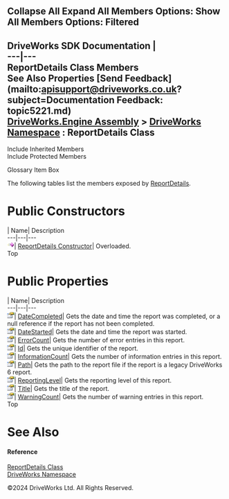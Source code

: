        

 Collapse All Expand All  Members Options: Show All  Members Options: Filtered   
---  
DriveWorks SDK Documentation  |   
---|---  
ReportDetails Class Members   
See Also Properties [Send Feedback](mailto:apisupport@driveworks.co.uk?subject=Documentation Feedback: topic5221.md)  
[DriveWorks.Engine Assembly](topic2156.md) > [DriveWorks Namespace](topic2159.md) : ReportDetails Class  
---  
  
Include Inherited Members    
Include Protected Members  


Glossary Item Box

The following tables list the members exposed by [ReportDetails](topic5221.md).

# Public Constructors

| Name| Description  
---|---|---  
![Public Constructor](dotnetimages/publicConstructor.gif)| [ReportDetails Constructor](topic5227.md)| Overloaded.   
Top

# Public Properties

| Name| Description  
---|---|---  
![Public Property](dotnetimages/publicProperty.gif)| [DateCompleted](topic5231.md)| Gets the date and time the report was completed, or a null reference if the report has not been completed.   
![Public Property](dotnetimages/publicProperty.gif)| [DateStarted](topic5232.md)| Gets the date and time the report was started.   
![Public Property](dotnetimages/publicProperty.gif)| [ErrorCount](topic5233.md)| Gets the number of error entries in this report.   
![Public Property](dotnetimages/publicProperty.gif)| [Id](topic5234.md)| Gets the unique identifier of the report.   
![Public Property](dotnetimages/publicProperty.gif)| [InformationCount](topic5235.md)| Gets the number of information entries in this report.   
![Public Property](dotnetimages/publicProperty.gif)| [Path](topic5236.md)| Gets the path to the report file if the report is a legacy DriveWorks 6 report.   
![Public Property](dotnetimages/publicProperty.gif)| [ReportingLevel](topic5237.md)| Gets the reporting level of this report.   
![Public Property](dotnetimages/publicProperty.gif)| [Title](topic5238.md)| Gets the title of the report.   
![Public Property](dotnetimages/publicProperty.gif)| [WarningCount](topic5239.md)| Gets the number of warning entries in this report.   
Top

# See Also

#### Reference

[ReportDetails Class](topic5221.md)   
[DriveWorks Namespace](topic2159.md)

©2024 DriveWorks Ltd. All Rights Reserved.
